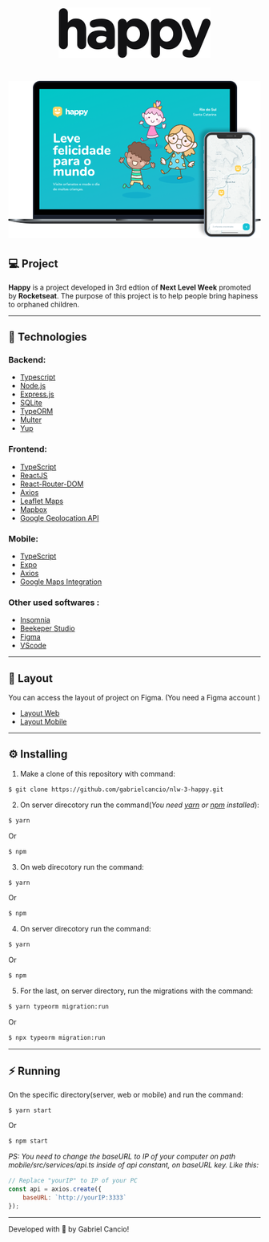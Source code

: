 <h1 align="center">
  <img src="./.github/logo.svg"/>
</h1>

<h1 align="center">
  <img src="./.github/happy.png"/>
</h1>


## :computer: Project
**Happy** is a project developed in 3rd edtion of **Next Level Week** promoted by **Rocketseat**. The purpose of this project is to help people bring hapiness to orphaned children.

---

## :rocket: Technologies
### **Backend:**
- [Typescript](https://www.typescriptlang.org/)
- [Node.js](https://nodejs.org/en/)
- [Express.js](https://expressjs.com/)
- [SQLite](https://www.sqlite.org/index.html)
- [TypeORM](https://typeorm.io/#/)
- [Multer](https://www.npmjs.com/package/multer)
- [Yup](https://github.com/jquense/yup)

### **Frontend:**
- [TypeScript](https://www.typescriptlang.org/)
- [ReactJS](https://pt-br.reactjs.org/)
- [React-Router-DOM](https://reactrouter.com/web/guides/quick-start)
- [Axios](https://github.com/axios/axios)
- [Leaflet Maps](https://leafletjs.com/)
- [Mapbox](https://docs.mapbox.com/)
- [Google Geolocation API](https://developers.google.com/maps/documentation/geolocation/overview?hl=pt&utm_source=google&utm_medium=cpc&utm_campaign=FY18-Q2-global-demandgen-paidsearchonnetworkhouseads-cs-maps_contactsal_saf&utm_content=text-ad-none-none-DEV_c-CRE_436364851126-ADGP_Hybrid%20%7C%20AW%20SEM%20%7C%20BKWS%20~%20Places%20%7C%20EXA%20%7C%20Google%20Maps%20Geolocation%20API-KWID_43700044401406153-aud-595609270041%3Akwd-300650646226-userloc_9074281&utm_term=KW_google%20geolocation%20api-ST_google%20geolocation%20api)

### **Mobile:**
- [TypeScript](https://www.typescriptlang.org/)
- [Expo](https://expo.io/)
- [Axios](https://github.com/axios/axios)
- [Google Maps Integration](https://developers.google.com/maps/documentation/geolocation/overview?hl=pt&utm_source=google&utm_medium=cpc&utm_campaign=FY18-Q2-global-demandgen-paidsearchonnetworkhouseads-cs-maps_contactsal_saf&utm_content=text-ad-none-none-DEV_c-CRE_436364851126-ADGP_Hybrid%20%7C%20AW%20SEM%20%7C%20BKWS%20~%20Places%20%7C%20EXA%20%7C%20Google%20Maps%20Geolocation%20API-KWID_43700044401406153-aud-595609270041%3Akwd-300650646226-userloc_9074281&utm_term=KW_google%20geolocation%20api-ST_google%20geolocation%20api)

### **Other used softwares :**
- [Insomnia](https://insomnia.rest/download)
- [Beekeper Studio](https://www.beekeeperstudio.io/)
- [Figma](https://www.figma.com)
- [VScode](https://code.visualstudio.com/)

---

## 🔖 Layout
You can access the layout of project on Figma. (You need a Figma account )

- [Layout Web](https://www.figma.com/file/mDEbnoojksG4w8sOxmudh3/Happy-Web)
- [Layout Mobile](https://www.figma.com/file/X27FfVxAgy9f5IFa7ONlph/Happy-Mobile)

---

## :gear: Installing
1. Make a clone of this repository with command: 
```bash
$ git clone https://github.com/gabrielcancio/nlw-3-happy.git
```

2. On server direcotory run the command(*You need [yarn](https://yarnpkg.com/getting-started/install) or [npm](https://www.npmjs.com/get-npm) installed*): 
```bash
$ yarn
```
Or
```bash
$ npm
```
3. On web direcotory run the command: 
```bash
$ yarn
```
Or
```bash
$ npm
```
4. On server direcotory run the command:
```bash
$ yarn
```
Or
```bash
$ npm

```
5. For the last, on server directory, run the migrations with the command:
```bash
$ yarn typeorm migration:run
```
Or
```bash
$ npx typeorm migration:run

```

---

## :zap: Running
On the specific directory(server, web or mobile) and run the command:
```bash
$ yarn start
```
Or
```bash
$ npm start
``` 

*PS: You need to change the baseURL to IP of your computer on path mobile/src/services/api.ts inside of api constant, on baseURL key. Like this:*

```javascript
// Replace "yourIP" to IP of your PC
const api = axios.create({
    baseURL: `http://yourIP:3333`
});
```
---
Developed with :yellow_heart: by Gabriel Cancio!